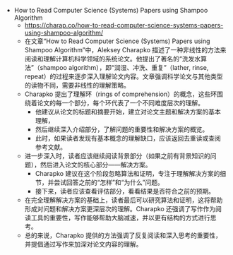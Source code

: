 - How to Read Computer Science (Systems) Papers using Shampoo Algorithm
	- https://charap.co/how-to-read-computer-science-systems-papers-using-shampoo-algorithm/
	- 在文章“How to Read Computer Science (Systems) Papers using Shampoo Algorithm”中，Aleksey Charapko 描述了一种非线性的方法来阅读和理解计算机科学领域的系统论文。他提出了著名的“洗发水算法”（shampoo algorithm），即“润湿、冲洗、重复”（lather, rinse, repeat）的过程来逐步深入理解论文内容。文章强调科学论文与其他类型的读物不同，需要非线性的理解策略。
	- Charapko 提出了理解环（rings of comprehension）的概念，这些环围绕着论文的每一个部分，每个环代表了一个不同难度层次的理解。
		- 他建议从论文的标题和摘要开始，建立对论文主题和解决方案的基本理解，
		- 然后继续深入介绍部分，了解问题的重要性和解决方案的概览。
		- 此时，如果读者发现有基本概念的理解缺口，应该返回去重读或查阅参考文献。
	- 进一步深入时，读者应该继续阅读背景部分（如果之前有背景知识的问题），然后进入论文的核心部分——解决方案。
		- Charapko 建议在这个阶段忽略算法和证明，专注于理解解决方案的细节，并尝试回答之前的“怎样”和“为什么”问题。
		- 接下来，读者应该查看评估部分，看看结果是否符合之前的预期。
	- 在完全理解解决方案的基础上，读者最后可以研究算法和证明，这将帮助形成对问题和解决方案更深层次的理解。Charapko 还强调了写作作为阅读工具的重要性，写作能够帮助大脑减速，并以更有结构的方式进行思考。
	- 总的来说，Charapko 提供的方法强调了反复阅读和深入思考的重要性，并提倡通过写作来加深对论文内容的理解。